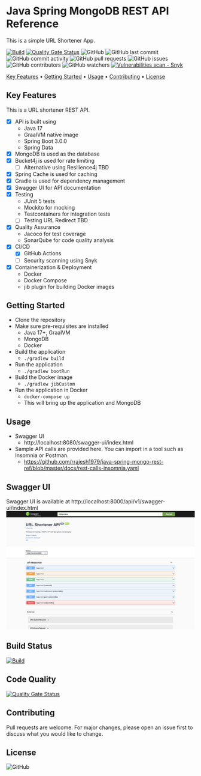 <!-- markdownlint-configure-file {
  "MD013": {
    "code_blocks": false,
    "tables": false
  },
  "MD033": false,
  "MD041": false
} -->
# Java Spring MongoDB REST API Reference

This is a simple URL Shortener App.

[![Build](https://github.com/rrajesh1979/java-spring-mongo-rest-ref/actions/workflows/build.yml/badge.svg)](https://github.com/rrajesh1979/java-spring-mongo-rest-ref/actions/workflows/build.yml)
[![Quality Gate Status](https://sonarcloud.io/api/project_badges/measure?project=rrajesh1979_java-spring-mongo-rest-ref&metric=alert_status)](https://sonarcloud.io/summary/new_code?id=rrajesh1979_java-spring-mongo-rest-ref)
![GitHub](https://img.shields.io/github/license/rrajesh1979/java-spring-mongo-rest-ref)
![GitHub last commit](https://img.shields.io/github/last-commit/rrajesh1979/java-spring-mongo-rest-ref)
![GitHub commit activity](https://img.shields.io/github/commit-activity/m/rrajesh1979/java-spring-mongo-rest-ref)
![GitHub pull requests](https://img.shields.io/github/issues-pr/rrajesh1979/java-spring-mongo-rest-ref)
![GitHub issues](https://img.shields.io/github/issues/rrajesh1979/java-spring-mongo-rest-ref)
![GitHub contributors](https://img.shields.io/github/contributors/rrajesh1979/java-spring-mongo-rest-ref)
![GitHub watchers](https://img.shields.io/github/watchers/rrajesh1979/java-spring-mongo-rest-ref)
[![Vulnerabilities scan - Snyk](https://github.com/rrajesh1979/java-spring-mongo-rest-ref/actions/workflows/security.yml/badge.svg)](https://github.com/rrajesh1979/java-spring-mongo-rest-ref/actions/workflows/security.yml)

[Key Features](#key-features) •
[Getting Started](#getting-started) •
[Usage](#usage) •
[Contributing](#contributing) •
[License](#license)

## Key Features
This is a URL shortener REST API.
- [X] API is built using
  - Java 17
  - GraalVM native image
  - Spring Boot 3.0.0
  - Spring Data
- [X] MongoDB is used as the database
- [X] Bucket4j is used for rate limiting
  - [ ] Alternative using Resilience4j TBD
- [X] Spring Cache is used for caching
- [X] Gradle is used for dependency management
- [X] Swagger UI for API documentation
- [X] Testing
  - JUnit 5 tests
  - Mockito for mocking
  - Testcontainers for integration tests
  - [ ] Testing URL Redirect TBD
- [X] Quality Assurance
  - Jacoco for test coverage
  - SonarQube for code quality analysis
- [X] CI/CD
  - [X] GitHub Actions
  - [ ] Security scanning using Snyk
- [X] Containerization & Deployment
  - Docker
  - Docker Compose
  - jib plugin for building Docker images

## Getting Started
- Clone the repository
- Make sure pre-requisites are installed
  - Java 17+, GraalVM
  - MongoDB
  - Docker
- Build the application
  - `./gradlew build`
- Run the application
  - `./gradlew bootRun`
- Build the Docker image
  - `./gradlew jibCustom`
- Run the application in Docker
  - `docker-compose up`
  - This will bring up the application and MongoDB

## Usage
- Swagger UI
  - http://localhost:8080/swagger-ui/index.html
- Sample API calls are provided here. You can import in a tool such as Insomnia or Postman.
  - https://github.com/rrajesh1979/java-spring-mongo-rest-ref/blob/master/docs/rest-calls-insomnia.yaml
  
## Swagger UI
Swagger UI is available at http://localhost:8000/api/v1/swagger-ui/index.html
![alt text](https://github.com/rrajesh1979/java-spring-mongo-rest-ref/blob/master/docs/swagger-ui.png?raw=true)

## Build Status
[![Build](https://github.com/rrajesh1979/java-spring-mongo-rest-ref/actions/workflows/build.yml/badge.svg)](https://github.com/rrajesh1979/java-spring-mongo-rest-ref/actions/workflows/build.yml) 

## Code Quality
[![Quality Gate Status](https://sonarcloud.io/api/project_badges/measure?project=rrajesh1979_java-spring-mongo-rest-ref&metric=alert_status)](https://sonarcloud.io/summary/new_code?id=rrajesh1979_java-spring-mongo-rest-ref)

## Contributing
Pull requests are welcome. For major changes, please open an issue first to discuss what you would like to change.

## License
![GitHub](https://img.shields.io/github/license/rrajesh1979/java-spring-mongo-rest-ref)
